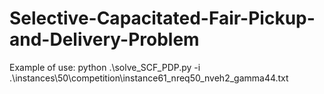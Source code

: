# Selective-Capacitated-Fair-Pickup-and-Delivery-Problem

Example of use:
python .\solve_SCF_PDP.py -i .\instances\50\competition\instance61_nreq50_nveh2_gamma44.txt
